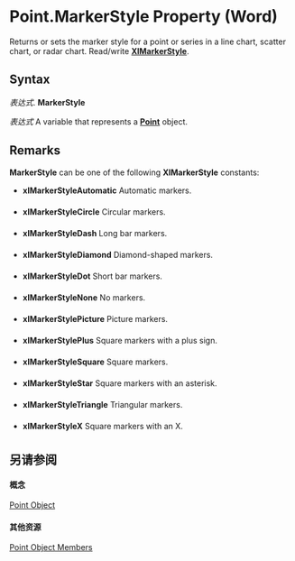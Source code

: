 
# Point.MarkerStyle Property (Word)

Returns or sets the marker style for a point or series in a line chart, scatter chart, or radar chart. Read/write  **[XlMarkerStyle](09985bc6-00e7-203d-efed-15b32f0c2666.md)**.


## Syntax

 _表达式_. **MarkerStyle**

 _表达式_ A variable that represents a **[Point](349ea9a3-9e9a-b26f-146f-799d39c3d4a9.md)** object.


## Remarks

 **MarkerStyle** can be one of the following **XlMarkerStyle** constants:


-  **xlMarkerStyleAutomatic** Automatic markers.
    
-  **xlMarkerStyleCircle** Circular markers.
    
-  **xlMarkerStyleDash** Long bar markers.
    
-  **xlMarkerStyleDiamond** Diamond-shaped markers.
    
-  **xlMarkerStyleDot** Short bar markers.
    
-  **xlMarkerStyleNone** No markers.
    
-  **xlMarkerStylePicture** Picture markers.
    
-  **xlMarkerStylePlus** Square markers with a plus sign.
    
-  **xlMarkerStyleSquare** Square markers.
    
-  **xlMarkerStyleStar** Square markers with an asterisk.
    
-  **xlMarkerStyleTriangle** Triangular markers.
    
-  **xlMarkerStyleX** Square markers with an X.
    



## 另请参阅


#### 概念


[Point Object](349ea9a3-9e9a-b26f-146f-799d39c3d4a9.md)
#### 其他资源


[Point Object Members](http://msdn.microsoft.com/library/7a5618eb-4673-d206-c36f-ff89d5eb66ee%28Office.15%29.aspx)